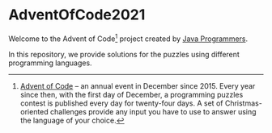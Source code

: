 # AdventOfCode2021

Welcome to the Advent of Code[^aoc] project created by [Java Programmers][github].

In this repository, we provide solutions for the puzzles using different programming languages.

[^aoc]:
    [Advent of Code][aoc] – an annual event in December since 2015.
    Every year since then, with the first day of December, a programming puzzles contest is published every day for twenty-four days.
    A set of Christmas-oriented challenges provide any input you have to use to answer using the language of your choice.

[aoc]: https://adventofcode.com
[github]: https://github.com/JavaProgrammers
[scala]: https://www.scala-lang.org/


